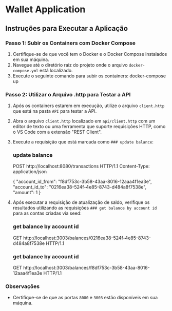 # Wallet Application

## Instruções para Executar a Aplicação

### Passo 1: Subir os Containers com Docker Compose

1. Certifique-se de que você tem o Docker e o Docker Compose instalados em sua máquina.
2. Navegue até o diretório raiz do projeto onde o arquivo `docker-compose.yml` está localizado.
3. Execute o seguinte comando para subir os containers:
   docker-compose up

### Passo 2: Utilizar o Arquivo .http para Testar a API

1. Após os containers estarem em execução, utilize o arquivo `client.http` que está na pasta `API` para testar a API.
2. Abra o arquivo `client.http` localizado em `api/client.http` com um editor de texto ou uma ferramenta que suporte requisições HTTP, como o VS Code com a extensão "REST Client".
3. Execute a requisição que está marcada como `### update balance`:
   ### update balance
   POST http://localhost:8080/transactions HTTP/1.1
   Content-Type: application/json

   {
       "account_id_from": "f8df753c-3b58-43aa-8016-12aaa4f1ea3e",
       "account_id_to": "0216ea38-524f-4e85-8743-d484a8f7538e",
       "amount": 1
   }

4. Após executar a requisição de atualização de saldo, verifique os resultados utilizando as requisições `### get balance by account id` para as contas criadas via seed:
   ### get balance by account id
   GET http://localhost:3003/balances/0216ea38-524f-4e85-8743-d484a8f7538e HTTP/1.1

   ### get balance by account id
   GET http://localhost:3003/balances/f8df753c-3b58-43aa-8016-12aaa4f1ea3e HTTP/1.1

### Observações

- Certifique-se de que as portas `8080` e `3003` estão disponíveis em sua máquina.

